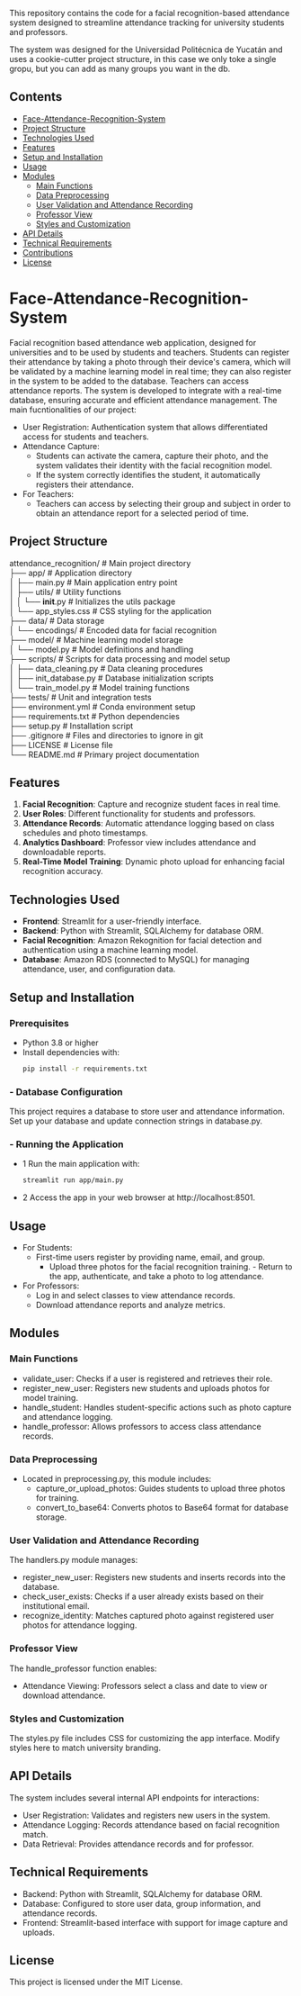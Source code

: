 This repository contains the code for a facial recognition-based attendance system designed to streamline attendance tracking for university students and professors. 

The system was designed for the Universidad Politécnica de Yucatán and uses a cookie-cutter project structure, in this case we only toke a single gropu, but you can  add as many groups you want in the db.

## Contents
- [Face-Attendance-Recognition-System](#Face-Attendance-Recognition-System)
- [Project Structure](#project-structure)
- [Technologies Used](technologies-used)
- [Features](#features)
- [Setup and Installation](#setup-and-installation)
- [Usage](#usage)
- [Modules](#modules)
  - [Main Functions](#main-functions)
  - [Data Preprocessing](#data-preprocessing)
  - [User Validation and Attendance Recording](#user-validation-and-attendance-recording)
  - [Professor View](#professor-view)
  - [Styles and Customization](#styles-and-customization)
- [API Details](#api-details)
- [Technical Requirements](#technical-requirements)
- [Contributions](#contributions)
- [License](#license)
  
# Face-Attendance-Recognition-System

Facial recognition based attendance web application, designed for universities and to be used by students and teachers. Students can register their attendance by taking a photo through their device's camera, which will be validated by a machine learning model in real time; they can also register in the system to be added to the database. Teachers can access attendance reports. The system is developed to integrate with a real-time database, ensuring accurate and efficient attendance management. The main fucntionalities of our project:
- User Registration: Authentication system that allows differentiated access for students and teachers.
- Attendance Capture:
  - Students can activate the camera, capture their photo, and the system validates their identity with the facial recognition model.
  - If the system correctly identifies the student, it automatically registers their attendance.
- For Teachers:
  - Teachers can access by selecting their group and subject in order to obtain an attendance report for a selected period of time.

## Project Structure

attendance_recognition/  # Main project directory  
├── app/                  # Application directory  
│   ├── main.py           # Main application entry point  
│   ├── utils/            # Utility functions  
│   │   └── __init__.py   # Initializes the utils package  
│   └── app_styles.css    # CSS styling for the application  
├── data/                 # Data storage  
│   └── encodings/        # Encoded data for facial recognition  
├── model/                # Machine learning model storage  
│   └── model.py          # Model definitions and handling  
├── scripts/              # Scripts for data processing and model setup  
│   ├── data_cleaning.py  # Data cleaning procedures  
│   ├── init_database.py  # Database initialization scripts  
│   └── train_model.py    # Model training functions  
├── tests/                # Unit and integration tests  
├── environment.yml       # Conda environment setup  
├── requirements.txt      # Python dependencies  
├── setup.py              # Installation script  
├── .gitignore            # Files and directories to ignore in git  
├── LICENSE               # License file  
└── README.md             # Primary project documentation

## Features

1. **Facial Recognition**: Capture and recognize student faces in real time.
2. **User Roles**: Different functionality for students and professors.
3. **Attendance Records**: Automatic attendance logging based on class schedules and photo timestamps.
4. **Analytics Dashboard**: Professor view includes attendance and downloadable reports.
5. **Real-Time Model Training**: Dynamic photo upload for enhancing facial recognition accuracy.


## Technologies Used

- **Frontend**: Streamlit for a user-friendly interface.
- **Backend**: Python with Streamlit, SQLAlchemy for database ORM.
- **Facial Recognition**: Amazon Rekognition for facial detection and authentication using a machine learning model.
- **Database**: Amazon RDS (connected to MySQL) for managing attendance, user, and configuration data.

## Setup and Installation

### Prerequisites
- Python 3.8 or higher
- Install dependencies with:
  ```bash
  pip install -r requirements.txt
  ```

### - Database Configuration
This project requires a database to store user and attendance information. Set up your database and update connection strings in database.py.

### - Running the Application
  - 1 Run the main application with:
    ```bash
    streamlit run app/main.py
    ```
  - 2 Access the app in your web browser at http://localhost:8501.

## Usage
  - For Students:
    - First-time users register by providing name, email, and group.
         -  Upload three photos for the facial recognition training.
          - Return to the app, authenticate, and take a photo to log attendance.
- For Professors:
  - Log in and select classes to view attendance records.
  - Download attendance reports and analyze metrics.


## Modules
### Main Functions
- validate_user: Checks if a user is registered and retrieves their role.
- register_new_user: Registers new students and uploads photos for model training.
- handle_student: Handles student-specific actions such as photo capture and attendance logging.
- handle_professor: Allows professors to access class attendance records.
    
### Data Preprocessing
- Located in preprocessing.py, this module includes:
    - capture_or_upload_photos: Guides students to upload three photos for training.
    - convert_to_base64: Converts photos to Base64 format for database storage.

### User Validation and Attendance Recording
The handlers.py module manages:
  - register_new_user: Registers new students and inserts records into the database.
  - check_user_exists: Checks if a user already exists based on their institutional email.
  - recognize_identity: Matches captured photo against registered user photos for attendance logging.

### Professor View
The handle_professor function enables:
  - Attendance Viewing: Professors select a class and date to view or download attendance.

### Styles and Customization
The styles.py file includes CSS for customizing the app interface. Modify styles here to match university branding.

## API Details
The system includes several internal API endpoints for interactions:
  - User Registration: Validates and registers new users in the system.
  - Attendance Logging: Records attendance based on facial recognition match.
  - Data Retrieval: Provides attendance records and  for professor.

## Technical Requirements
- Backend: Python with Streamlit, SQLAlchemy for database ORM.
- Database: Configured to store user data, group information, and attendance records.
- Frontend: Streamlit-based interface with support for image capture and uploads.


## License
This project is licensed under the MIT License.


